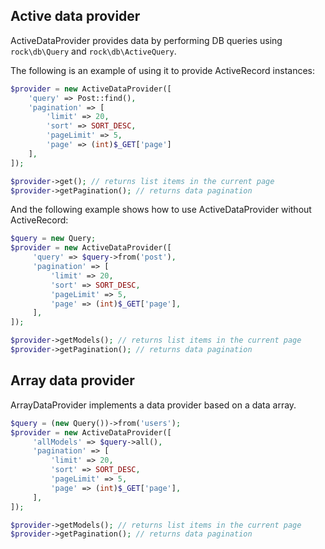 Active data provider
----------------------

ActiveDataProvider provides data by performing DB queries using `rock\db\Query` and `rock\db\ActiveQuery`.


The following is an example of using it to provide ActiveRecord instances:

```php
$provider = new ActiveDataProvider([
    'query' => Post::find(),
    'pagination' => [
        'limit' => 20,
        'sort' => SORT_DESC,
        'pageLimit' => 5,
        'page' => (int)$_GET['page']
    ],
]);

$provider->get(); // returns list items in the current page
$provider->getPagination(); // returns data pagination
```

And the following example shows how to use ActiveDataProvider without ActiveRecord:

```php
$query = new Query;
$provider = new ActiveDataProvider([
     'query' => $query->from('post'),
     'pagination' => [
         'limit' => 20,
         'sort' => SORT_DESC,
         'pageLimit' => 5,
         'page' => (int)$_GET['page'],
     ],
]);

$provider->getModels(); // returns list items in the current page
$provider->getPagination(); // returns data pagination
```

Array data provider
-------------------

ArrayDataProvider implements a data provider based on a data array.


```php
$query = (new Query())->from('users');
$provider = new ActiveDataProvider([
     'allModels' => $query->all(),
     'pagination' => [
         'limit' => 20,
         'sort' => SORT_DESC,
         'pageLimit' => 5,
         'page' => (int)$_GET['page'],
     ],
]);

$provider->getModels(); // returns list items in the current page
$provider->getPagination(); // returns data pagination
```